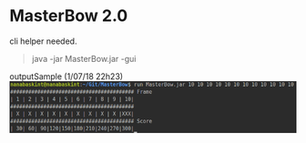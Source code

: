 # MasterBow 2.0



cli helper needed.

> java -jar MasterBow.jar -gui   


outputSample (1/07/18 22h23) 
![alt text](src/main/resources/Capture%20d%E2%80%99%C3%A9cran%20de%202018-07-01%2022-23-17.png)
